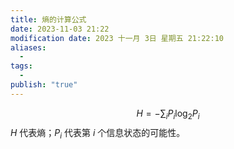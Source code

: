 ```yaml
---
title: 熵的计算公式
date: 2023-11-03 21:22
modification date: 2023 十一月 3日 星期五 21:22:10
aliases:
  - 
tags:
  - 
publish: "true"
---
```


$$
H=-\sum_{i}{P_{i}\log_{2}{P_{i}}} 
$$
$H$ 代表熵；$P_{i}$ 代表第 $i$ 个信息状态的可能性。